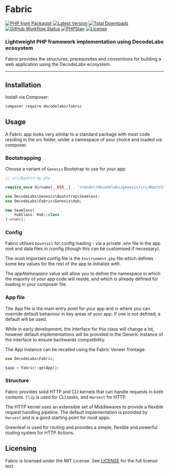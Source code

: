 # Fabric

[![PHP from Packagist](https://img.shields.io/packagist/php-v/decodelabs/fabric?style=flat)](https://packagist.org/packages/decodelabs/fabric)
[![Latest Version](https://img.shields.io/packagist/v/decodelabs/fabric.svg?style=flat)](https://packagist.org/packages/decodelabs/fabric)
[![Total Downloads](https://img.shields.io/packagist/dt/decodelabs/fabric.svg?style=flat)](https://packagist.org/packages/decodelabs/fabric)
[![GitHub Workflow Status](https://img.shields.io/github/actions/workflow/status/decodelabs/fabric/integrate.yml?branch=develop)](https://github.com/decodelabs/fabric/actions/workflows/integrate.yml)
[![PHPStan](https://img.shields.io/badge/PHPStan-enabled-44CC11.svg?longCache=true&style=flat)](https://github.com/phpstan/phpstan)
[![License](https://img.shields.io/packagist/l/decodelabs/fabric?style=flat)](https://packagist.org/packages/decodelabs/fabric)

### Lightweight PHP framework implementation using DecodeLabs ecosystem

Fabric provides the structures, prerequisites and conventions for building a web application using the DecodeLabs ecosystem.

---

## Installation

Install via Composer:

```bash
composer require decodelabs/fabric
```

## Usage

A Fabric app looks very similar to a standard package with most code residing in the src folder, under a namespace of your choice and loaded via composer.

### Bootstrapping

Choose a variant of `Genesis` Bootstrap to use for your app:

```php
// src/Bootstrap.php

require_once dirname(__DIR__) . '/vendor/decodelabs/genesis/src/Bootstrap/Seamless.php';

use DecodeLabs\Genesis\Bootstrap\Seamless;
use DecodeLabs\Fabric\Genesis\Hub;

new Seamless(
    hubClass: Hub::class
)->run();
```


### Config

Fabric utilises <code>Dovetail</code> for config loading - via a private .env file in the app root and data files in /config (though this can be customised if necessary).

The most important config file is the <code>Environment.php</code> file which defines some key values for the rest of the app to initialize with.

The _appNamespace_ value will allow you to define the namespace in which the majority of your app code will reside, and which is already defined for loading in your composer file.

### App file

The App file is the main entry point for your app and is where you can override default behaviour in key areas of your app. If one is not defined, a default will be used.

While in early development, the interface for this class will change a lot, however default implementations will be provided in the Generic instance of the interface to ensure backwards compatibility.

The App instance can be recalled using the Fabric Veneer frontage:

```php
use DecodeLabs\Fabric;

$app = Fabric::getApp();
```

### Structure

Fabric provides solid HTTP and CLI kernels that can handle requests in both contexts. <code>Clip</code> is used for CLI tasks, and <code>Harvest</code> for HTTP.

The HTTP kernel uses an extensible set of Middlewares to provide a flexible request handling pipeline. The default implementation is provided by <code>Harvest</code> and is a good starting point for most apps.

Greenleaf is used for routing and provides a simple, flexible and powerful routing system for HTTP Actions.

## Licensing

Fabric is licensed under the MIT License. See [LICENSE](./LICENSE) for the full license text.
